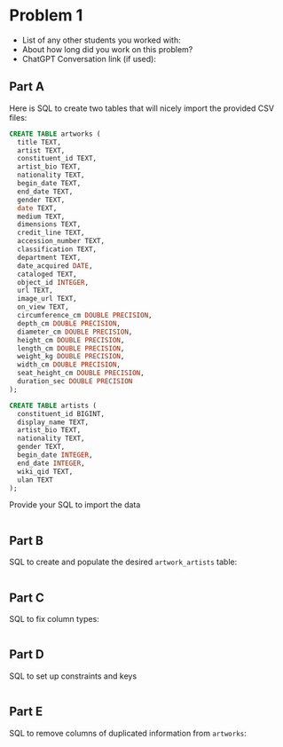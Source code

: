 # Problem 1
- List of any other students you worked with:
- About how long did you work on this problem?
- ChatGPT Conversation link (if used):


## Part A
Here is SQL to create two tables that will nicely import the provided CSV files:
```sql
CREATE TABLE artworks (
  title TEXT,
  artist TEXT,
  constituent_id TEXT,
  artist_bio TEXT,
  nationality TEXT,
  begin_date TEXT,
  end_date TEXT,
  gender TEXT,
  date TEXT,
  medium TEXT,
  dimensions TEXT,
  credit_line TEXT,
  accession_number TEXT,
  classification TEXT,
  department TEXT,
  date_acquired DATE,
  cataloged TEXT,
  object_id INTEGER,
  url TEXT,
  image_url TEXT,
  on_view TEXT,
  circumference_cm DOUBLE PRECISION,
  depth_cm DOUBLE PRECISION,
  diameter_cm DOUBLE PRECISION,
  height_cm DOUBLE PRECISION,
  length_cm DOUBLE PRECISION,
  weight_kg DOUBLE PRECISION,
  width_cm DOUBLE PRECISION,
  seat_height_cm DOUBLE PRECISION,
  duration_sec DOUBLE PRECISION
);

CREATE TABLE artists (
  constituent_id BIGINT,
  display_name TEXT,
  artist_bio TEXT,
  nationality TEXT,
  gender TEXT,
  begin_date INTEGER,
  end_date INTEGER,
  wiki_qid TEXT,
  ulan TEXT
);
```

Provide your SQL to import the data
```sql

```


## Part B
SQL to create and populate the desired `artwork_artists` table:
```sql

```


## Part C
SQL to fix column types:
```sql

```


## Part D
SQL to set up constraints and keys
```sql

```


## Part E
SQL to remove columns of duplicated information from `artworks`:
```sql

```

